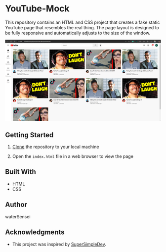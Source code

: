 # YouTube-Mock

This repository contains an HTML and CSS project that creates a fake static YouTube page that resembles the real thing. The page layout is designed to be fully responsive and automatically adjusts to the size of the window.

<p align="center">
  <img src="/README/overview.png" alt= “Overview” width="800" >
</p>

## Getting Started

1. [Clone](https://github.com/waterSensei/YouTube-Mock.git "YouTube-Mock") the repository to your local machine

2. Open the `index.html` file in a web browser to view the page

## Built With

- HTML
- CSS

## Author

waterSensei

## Acknowledgments

- This project was inspired by [SuperSimpleDev](https://www.youtube.com/watch?v=G3e-cpL7ofc&t=11773s&ab_channel=SuperSimpleDev).
